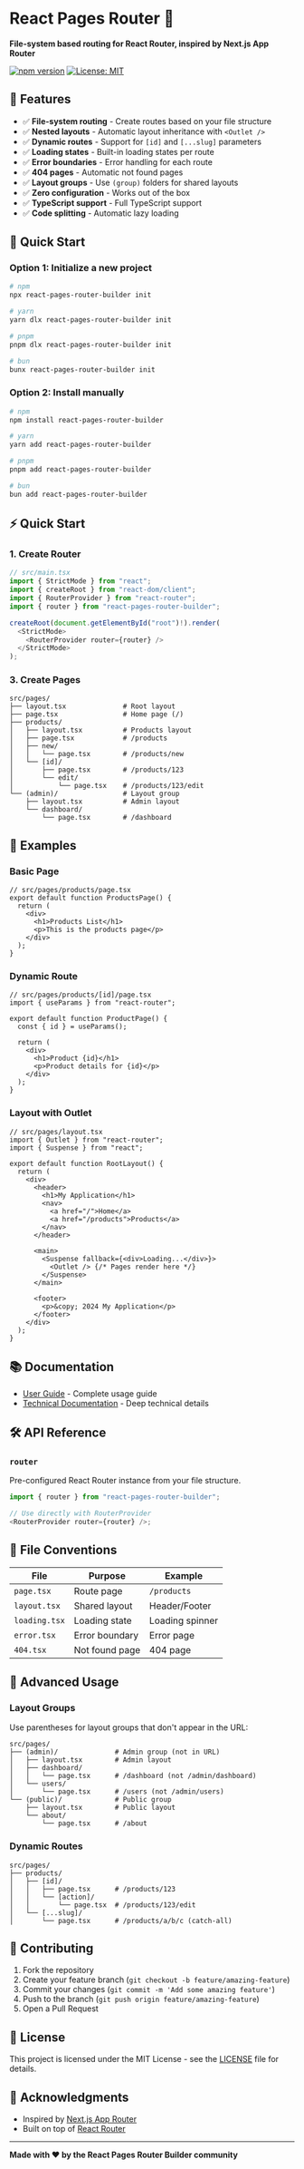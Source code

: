 # React Pages Router 🚀

**File-system based routing for React Router, inspired by Next.js App Router**

[![npm version](https://badge.fury.io/js/react-pages-router-builder.svg)](https://badge.fury.io/js/react-pages-router-builder)
[![License: MIT](https://img.shields.io/badge/License-MIT-yellow.svg)](https://opensource.org/licenses/MIT)

## 🚀 Features

- ✅ **File-system routing** - Create routes based on your file structure
- ✅ **Nested layouts** - Automatic layout inheritance with `<Outlet />`
- ✅ **Dynamic routes** - Support for `[id]` and `[...slug]` parameters
- ✅ **Loading states** - Built-in loading states per route
- ✅ **Error boundaries** - Error handling for each route
- ✅ **404 pages** - Automatic not found pages
- ✅ **Layout groups** - Use `(group)` folders for shared layouts
- ✅ **Zero configuration** - Works out of the box
- ✅ **TypeScript support** - Full TypeScript support
- ✅ **Code splitting** - Automatic lazy loading

## 🚀 Quick Start

### Option 1: Initialize a new project

```bash
# npm
npx react-pages-router-builder init

# yarn
yarn dlx react-pages-router-builder init

# pnpm
pnpm dlx react-pages-router-builder init

# bun
bunx react-pages-router-builder init
```

### Option 2: Install manually

```bash
# npm
npm install react-pages-router-builder

# yarn
yarn add react-pages-router-builder

# pnpm
pnpm add react-pages-router-builder

# bun
bun add react-pages-router-builder
```

## ⚡ Quick Start

### 1. Create Router

```typescript
// src/main.tsx
import { StrictMode } from "react";
import { createRoot } from "react-dom/client";
import { RouterProvider } from "react-router";
import { router } from "react-pages-router-builder";

createRoot(document.getElementById("root")!).render(
  <StrictMode>
    <RouterProvider router={router} />
  </StrictMode>
);
```

### 3. Create Pages

```
src/pages/
├── layout.tsx              # Root layout
├── page.tsx                # Home page (/)
├── products/
│   ├── layout.tsx          # Products layout
│   ├── page.tsx            # /products
│   ├── new/
│   │   └── page.tsx        # /products/new
│   └── [id]/
│       ├── page.tsx        # /products/123
│       └── edit/
│           └── page.tsx    # /products/123/edit
└── (admin)/                # Layout group
    ├── layout.tsx          # Admin layout
    └── dashboard/
        └── page.tsx        # /dashboard
```

## 🎯 Examples

### Basic Page

```tsx
// src/pages/products/page.tsx
export default function ProductsPage() {
  return (
    <div>
      <h1>Products List</h1>
      <p>This is the products page</p>
    </div>
  );
}
```

### Dynamic Route

```tsx
// src/pages/products/[id]/page.tsx
import { useParams } from "react-router";

export default function ProductPage() {
  const { id } = useParams();

  return (
    <div>
      <h1>Product {id}</h1>
      <p>Product details for {id}</p>
    </div>
  );
}
```

### Layout with Outlet

```tsx
// src/pages/layout.tsx
import { Outlet } from "react-router";
import { Suspense } from "react";

export default function RootLayout() {
  return (
    <div>
      <header>
        <h1>My Application</h1>
        <nav>
          <a href="/">Home</a>
          <a href="/products">Products</a>
        </nav>
      </header>

      <main>
        <Suspense fallback={<div>Loading...</div>}>
          <Outlet /> {/* Pages render here */}
        </Suspense>
      </main>

      <footer>
        <p>&copy; 2024 My Application</p>
      </footer>
    </div>
  );
}
```

## 📚 Documentation

- [User Guide](./docs/USER_GUIDE.md) - Complete usage guide
- [Technical Documentation](./docs/TECHNICAL.md) - Deep technical details

## 🛠️ API Reference

### `router`

Pre-configured React Router instance from your file structure.

```typescript
import { router } from "react-pages-router-builder";

// Use directly with RouterProvider
<RouterProvider router={router} />;
```

## 🎨 File Conventions

| File          | Purpose        | Example         |
| ------------- | -------------- | --------------- |
| `page.tsx`    | Route page     | `/products`     |
| `layout.tsx`  | Shared layout  | Header/Footer   |
| `loading.tsx` | Loading state  | Loading spinner |
| `error.tsx`   | Error boundary | Error page      |
| `404.tsx`     | Not found page | 404 page        |

## 🔧 Advanced Usage

### Layout Groups

Use parentheses for layout groups that don't appear in the URL:

```
src/pages/
├── (admin)/              # Admin group (not in URL)
│   ├── layout.tsx        # Admin layout
│   ├── dashboard/
│   │   └── page.tsx      # /dashboard (not /admin/dashboard)
│   └── users/
│       └── page.tsx      # /users (not /admin/users)
└── (public)/             # Public group
    ├── layout.tsx        # Public layout
    └── about/
        └── page.tsx      # /about
```

### Dynamic Routes

```
src/pages/
├── products/
│   ├── [id]/
│   │   ├── page.tsx      # /products/123
│   │   └── [action]/
│   │       └── page.tsx  # /products/123/edit
│   └── [...slug]/
│       └── page.tsx      # /products/a/b/c (catch-all)
```

## 🤝 Contributing

1. Fork the repository
2. Create your feature branch (`git checkout -b feature/amazing-feature`)
3. Commit your changes (`git commit -m 'Add some amazing feature'`)
4. Push to the branch (`git push origin feature/amazing-feature`)
5. Open a Pull Request

## 📄 License

This project is licensed under the MIT License - see the [LICENSE](LICENSE) file for details.

## 🙏 Acknowledgments

- Inspired by [Next.js App Router](https://nextjs.org/docs/app)
- Built on top of [React Router](https://reactrouter.com/)

---

**Made with ❤️ by the React Pages Router Builder community**
